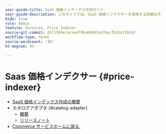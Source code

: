 ```yaml
---
user-guide-title: SaaS 価格インデックス作成ガイド
user-guide-description: このガイドでは、SaaS 価格インデクサーを使用する詳細な手順を説明します。
hide: true
role: Admin
feature: Services, Price Indexer
source-git-commit: d5f1589ececaa4f9ba64b0feb76acfb314720cb7
workflow-type: tm+mt
source-wordcount: '33'
ht-degree: 9%

---
```


# Saas 価格インデクサー {#price-indexer}

- [SaaS 価格インデックス作成の概要](price-indexing.md)
- カタログアダプタ {#catalog-adapter}
   - [概要](catalog-adapter.md)
   - [リリースノート](release-notes.md)
- [Commerce サービスホームに戻る &#x200B;](https://experienceleague.adobe.com/docs/commerce/user-guides/home.html?lang=ja)
